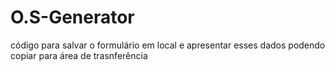 # O.S-Generator
código para salvar o formulário em local e apresentar esses dados podendo copiar para área de trasnferência
